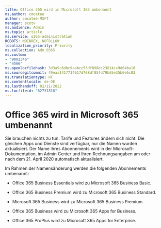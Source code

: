 ```yaml
---
title: Office 365 wird in Microsoft 365 umbenannt
ms.author: cmcatee
author: cmcatee-MSFT
manager: scotv
ms.audience: Admin
ms.topic: article
ms.service: o365-administration
ROBOTS: NOINDEX, NOFOLLOW
localization_priority: Priority
ms.collection: Adm_O365
ms.custom:
- "9002346"
- "4566"
ms.openlocfilehash: 3d3a9c6dbc9aebcc53df898dc23814ce9d64ba16
ms.sourcegitcommit: 49eaa1417714617d768df85fd79b65e35b6e5c83
ms.translationtype: HT
ms.contentlocale: de-DE
ms.lasthandoff: 02/11/2022
ms.locfileid: "62731816"
---
```

# <a name="microsoft-is-renaming-office-365-to-microsoft-365"></a>Office 365 wird in Microsoft 365 umbenannt

Sie brauchen nichts zu tun. Tarife und Features ändern sich nicht. Die gleichen Apps und Dienste sind verfügbar, nur die Namen wurden aktualisiert. Der Name Ihres Abonnements wird in der Microsoft-Dokumentation, im Admin Center und Ihren Rechnungsangaben am oder nach dem 21. April 2020 automatisch aktualisiert.

Im Rahmen der Namensänderung werden die folgenden Abonnements umbenannt:

- Office 365 Business Essentials wird zu Microsoft 365 Business Basic.

- Office 365 Business Premium wird zu Microsoft 365 Business Standard.

- Microsoft 365 Business wird zu Microsoft 365 Business Premium.

- Office 365 Business wird zu Microsoft 365 Apps for Business.

- Office 365 ProPlus wird zu Microsoft 365 Apps for Enterprise.
